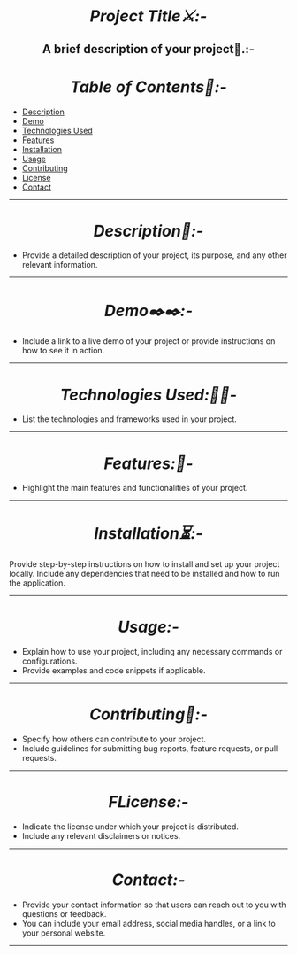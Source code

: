 <h1 align="center"><i> Project Title⚔️:-</i></h1>

<h2 align="center"><b>A brief description of your project📝.:-</b></h2>

<h1 align="center"><i>Table of Contents💫:-</i></h1>

- [Description](#description)
- [Demo](#demo)
- [Technologies Used](#technologies-used)
- [Features](#features)
- [Installation](#installation)
- [Usage](#usage)
- [Contributing](#contributing)
- [License](#license)
- [Contact](#contact)
<hr>
<h1 align="center"><i> Description📑:-</i></h1>

- Provide a detailed description of your project, its purpose, and any other relevant information.
<hr>
<h1 align="center"><i>Demo✒️✒️:-</i></h1>

- Include a link to a live demo of your project or provide instructions on how to see it in action.
<hr>
<h1 align="center"><i> Technologies Used:📱📱-</i></h1>

- List the technologies and frameworks used in your project.
<hr>
<h1 align="center"><i>Features:👋-</i></h1>

- Highlight the main features and functionalities of your project.
<hr>
<h1 align="center"><i>Installation⏳:-</i></h1>

Provide step-by-step instructions on how to install and set up your project locally. Include any dependencies that need to be installed and how to run the application.
<hr>
<h1 align="center"><i>Usage:-</i></h1>

- Explain how to use your project, including any necessary commands or configurations.
-  Provide examples and code snippets if applicable.
<hr>
<h1 align="center"><i>Contributing👭:-</i></h1>

- Specify how others can contribute to your project. 
- Include guidelines for submitting bug reports, feature requests, or pull requests.
<hr>
<h1 align="center"><i>FLicense:-</i></h1>

- Indicate the license under which your project is distributed.
-  Include any relevant disclaimers or notices.

<hr>
<h1 align="center"><i>Contact:-</i></h1>

- Provide your contact information so that users can reach out to you with questions or feedback. 
- You can include your email address, social media handles, or a link to your personal website.
<hr>
